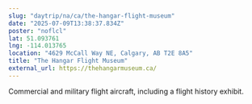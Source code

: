 ```yaml
---
slug: "daytrip/na/ca/the-hangar-flight-museum"
date: "2025-07-09T13:38:37.834Z"
poster: "noflcl"
lat: 51.093761
lng: -114.013765
location: "4629 McCall Way NE, Calgary, AB T2E 8A5"
title: "The Hangar Flight Museum"
external_url: https://thehangarmuseum.ca/
---
```

Commercial and military flight aircraft, including a flight history exhibit.